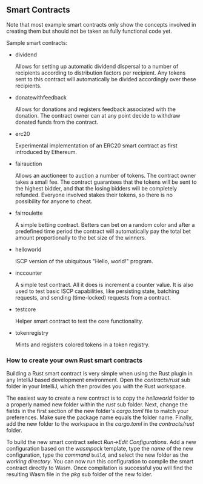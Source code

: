 ## Smart Contracts

Note that most example smart contracts only show the concepts involved in
creating them but should not be taken as fully functional code yet.

Sample smart contracts:

- dividend

  Allows for setting up automatic dividend dispersal to a number of recipients
  according to distribution factors per recipient. Any tokens sent to this
  contract will automatically be divided accordingly over these recipients.

- donatewithfeedback

  Allows for donations and registers feedback associated with the donation. The
  contract owner can at any point decide to withdraw donated funds from the
  contract.

- erc20

  Experimental implementation of an ERC20 smart contract as first introduced by
  Ethereum.

- fairauction

  Allows an auctioneer to auction a number of tokens. The contract owner takes a
  small fee. The contract guarantees that the tokens will be sent to the highest
  bidder, and that the losing bidders will be completely refunded. Everyone
  involved stakes their tokens, so there is no possibility for anyone to cheat.

- fairroulette

  A simple betting contract. Betters can bet on a random color and after a
  predefined time period the contract will automatically pay the total bet
  amount proportionally to the bet size of the winners.

- helloworld

  ISCP version of the ubiquitous "Hello, world!" program.

- inccounter

  A simple test contract. All it does is increment a counter value. It is also
  used to test basic ISCP capabilities, like persisting state, batching
  requests, and sending (time-locked) requests from a contract.

- testcore

  Helper smart contract to test the core functionality.

- tokenregistry

  Mints and registers colored tokens in a token registry.

### How to create your own Rust smart contracts

Building a Rust smart contract is very simple when using the Rust plugin in any
IntelliJ based development environment. Open the _contracts/rust_ sub folder in
your IntelliJ, which then provides you with the Rust workspace.

The easiest way to create a new contract is to copy the _helloworld_ folder to a
properly named new folder within the _rust_ sub folder. Next, change the fields
in the first section of the new folder's _cargo.toml_
file to match your preferences. Make sure the package name equals the folder
name. Finally, add the new folder to the workspace in the _cargo.toml_ in the
_contracts/rust_ folder.

To build the new smart contract select _Run->Edit Configurations_. Add a new
configuration based on the _wasmpack_ template, type the _name_ of the new
configuration, type the _command_ `build`, and select the new folder as the
_working directory_. You can now run this configuration to compile the smart
contract directly to Wasm. Once compilation is successful you will find the
resulting Wasm file in the _pkg_ sub folder of the new folder.

